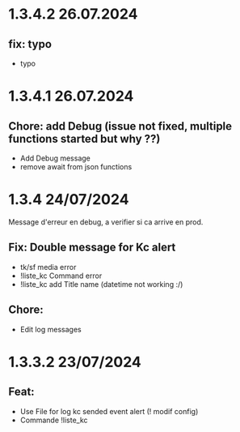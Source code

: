 # 1.3.4.2 26.07.2024
## fix: typo
 - typo

# 1.3.4.1 26.07.2024
## Chore: add Debug (issue not fixed, multiple functions started but why ??)
 - Add Debug message
 - remove await from json functions

# 1.3.4 24/07/2024
Message d'erreur en debug, a verifier si ca arrive en prod.  
## Fix: Double message for Kc alert 
 - tk/sf media error 
 - !liste_kc Command error
 - !liste_kc add Title name (datetime not working :/)

## Chore:
 - Edit log messages

# 1.3.3.2 23/07/2024
## Feat:
 - Use File for log kc sended event alert (! modif config)
 - Commande !liste_kc


